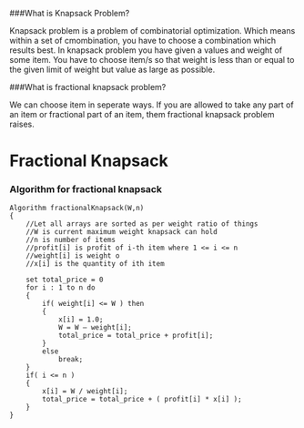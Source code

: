 ###What is Knapsack Problem?

Knapsack problem is a problem of combinatorial optimization. Which means within a set of cmombination, you have to choose a combination which results best. In knapsack problem you have given a values and weight of some item. You have to choose item/s so that weight is less than or equal to the given limit of weight but value as large as possible.

###What is fractional knapsack problem?

We can choose item in seperate ways. If you are allowed to take any part of an item or fractional part of an item, them fractional knapsack problem raises. 


# Fractional Knapsack

### Algorithm for fractional knapsack

	Algorithm fractionalKnapsack(W,n)
	{
		//Let all arrays are sorted as per weight ratio of things
		//W is current maximum weight knapsack can hold
		//n is number of items
		//profit[i] is profit of i-th item where 1 <= i <= n
		//weight[i] is weight o
		//x[i] is the quantity of ith item
		
		set total_price = 0
		for i : 1 to n do
		{
			if( weight[i] <= W ) then
			{
				x[i] = 1.0;
				W = W – weight[i];
				total_price = total_price + profit[i];
			}
			else
				break;
		}
		if( i <= n )
		{
			x[i] = W / weight[i];
			total_price = total_price + ( profit[i] * x[i] );
		}
	}
